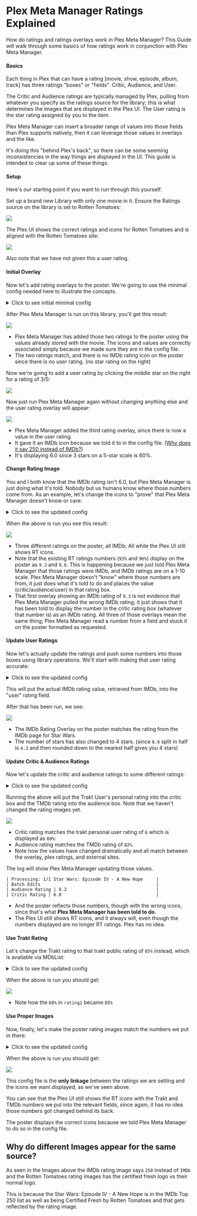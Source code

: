 # Plex Meta Manager Ratings Explained

How do ratings and ratings overlays work in Plex Meta Manager? This Guide will walk through some basics of how ratings work in conjunction with Plex Meta Manager.

<h4>Basics</h4>

Each thing in Plex that can have a rating [movie, show, episode, album, track] has three ratings "boxes" or "fields".  Critic, Audience, and User.

The Critic and Audience ratings are typically managed by Plex, pulling from whatever you specify as the ratings source for the library; this is what determines the images that are displayed in the Plex UI.  The User rating is the star rating assigned by you to the item.

Plex Meta Manager can insert a broader range of values into those fields than Plex supports natively, then it can leverage those values in overlays and the like.

It's doing this "behind Plex's back", so there can be some seeming inconsistencies in the way things are displayed in the UI.  This guide is intended to clear up some of these things.

<h4>Setup</h4>

Here's our starting point if you want to run through this yourself:

Set up a brand new Library with only one movie in it. Ensure the Ratings source on the library is set to Rotten Tomatoes:

   ![](ratings/ratings-01.png)

The Plex UI shows the correct ratings and icons for Rotten Tomatoes and is aligned with the Rotten Tomatoes site:

   ![](ratings/ratings-02.png)

Also note that we have not given this a user rating.

<h4>Initial Overlay</h4>

Now let's add rating overlays to the poster. We're going to use the minimal config needed here to illustrate the concepts.

<details>
  <summary>Click to see initial minimal config</summary>

```yaml
libraries:
  One Movie:
    overlay_path:
    - reapply_overlays: true
    - pmm: ratings
      template_variables:
        rating1: critic
        rating1_image: rt_tomato
        rating2: audience
        rating2_image: rt_popcorn
        rating3: user
        rating3_image: imdb
```

* `rating1`, `rating1_image`, `rating2`, `rating2_image` are set to match the ratings that Plex already has assigned to those fields (critic/audience).  The order here is arbitrary.
* `rating3` is set to be the user rating and it's image (`rating3_image`) is set to IMDb just because we have to pick something.
* `reapply_overlays` is set to true to ensure that Plex Meta Manager always updates the overlays as we run things.
* We do not recommend using `reapply_overlays: true` consistently in a live/production environment, make sure to switch this back to `false` when finished.

</details>

After Plex Meta Manager is run on this library, you'll get this result:

   ![](ratings/ratings-03.png)

* Plex Meta Manager has added those two ratings to the poster using the values already stored with the movie. The icons and values are correctly associated simply because we made sure they are in the config file.
* The two ratings match, and there is no IMDb rating icon on the poster since there is no user rating. (no star rating on the right)

Now we're going to add a user rating by clicking the middle star on the right for a rating of 3/5:

   ![](ratings/ratings-04.png)

Now just run Plex Meta Manager again without changing anything else and the user rating overlay will appear:

   ![](ratings/ratings-05.png)

* Plex Meta Manager added the third rating overlay, since there is now a value in the user rating. 
* It gave it an IMDb icon because we told it to in the config file. ([Why does it say 250 instead of IMDb?](#why-do-different-images-appear-for-the-same-source))
* It's displaying 6.0 since 3 stars on a 5-star scale is 60%.

<h4>Change Rating Image</h4>

You and I both know that the IMDb rating isn't 6.0, but Plex Meta Manager is just doing what it's told. Nobody but us humans know where those numbers come from. As an example, let's change the icons to "prove" that Plex Meta Manager doesn't know or care:

<details>
  <summary>Click to see the updated config</summary>

```yaml
libraries:
  One Movie:
    overlay_path:
    - reapply_overlays: true
    - pmm: ratings
      template_variables:
        rating1: critic
        rating1_image: imdb
        rating2: audience
        rating2_image: imdb
        rating3: user
        rating3_image: imdb
```

* `rating1_image` and `rating2_image` were both changed from `rt_score` and `rt_popcorn` respectively to `imdb`

</details>

When the above is run you see this result:

   ![](ratings/ratings-06.png)

* Three different ratings on the poster, all IMDb; All while the Plex UI still shows RT icons.
* Note that the existing RT ratings numbers (`93%` and `96%`) display on the poster as `9.3` and `9.6`. This is happening because we just told Plex Meta Manager that those ratings were IMDb, and IMDb ratings are on a 1-10 scale. Plex Meta Manager doesn't "know" where those numbers are from, it just does what it's told to do and places the value (critic/audience/user) in that rating box. 
* That first overlay showing an IMDb rating of `9.3` is not evidence that Plex Meta Manager pulled the wrong IMDb rating; it just shows that it has been told to display the number in the critic rating box (whatever that number is) as an IMDb rating. All three of those overlays mean the same thing; Plex Meta Manager read a number from a field and stuck it on the poster formatted as requested.

<h4>Update User Ratings</h4>

Now let's actually update the ratings and push some numbers into those boxes using library operations. We'll start with making that user rating accurate:

<details>
  <summary>Click to see the updated config</summary>

```yaml
libraries:
  One Movie:
    overlay_path:
    - reapply_overlays: true
    - pmm: ratings
      template_variables:
        rating1: critic
        rating1_image: rt_tomato
        rating2: audience
        rating2_image: rt_popcorn
        rating3: user
        rating3_image: imdb
    operations:
      mass_user_rating_update: imdb
```

* `operations` with the attribute `mass_user_rating_update` set to `imdb` is added.
* `rating1_image` and `rating2_image` were both changed back to `rt_score` and `rt_popcorn` respectively from `imdb`

</details>

This will put the actual IMDb rating value, retrieved from IMDb, into the "user" rating field.

After that has been run, we see:

   ![](ratings/ratings-07.png)

* The IMDb Rating Overlay on the poster matches the rating from the IMDb page for Star Wars.
* The number of stars has also changed to 4 stars. (since `8.6` split in half is `4.3` and then rounded down to the nearest half gives you 4 stars)

<h4>Update Critic & Audience Ratings</h4>

Now let's update the critic and audience ratings to some different ratings:

<details>
  <summary>Click to see the updated config</summary>

```yaml
libraries:
  One Movie:
    overlay_path:
    - reapply_overlays: true
    - pmm: ratings
      template_variables:
        rating1: critic
        rating1_image: rt_tomato
        rating2: audience
        rating2_image: rt_popcorn
        rating3: user
        rating3_image: imdb
    operations:
      mass_critic_rating_update: trakt_user
      mass_audience_rating_update: tmdb
      mass_user_rating_update: imdb
```

* under `operations` the attribute `mass_critic_rating_update` set to `trakt_user` and `mass_audience_rating_update` set to `tmdb` are added.

</details>

Running the above will put the Trakt User's personal rating into the critic box and the TMDb rating into the audience box. Note that we haven't changed the rating images yet.

   ![](ratings/ratings-08.png)

* Critic rating matches the trakt personal user rating of `6` which is displayed as `60%`:
* Audience rating matches the TMDb rating of `82%`.
* Note how the values have changed dramatically and all match between the overlay, plex ratings, and external sites.

The log will show Plex Meta Manager updating those values.

```
| Processing: 1/1 Star Wars: Episode IV - A New Hope     |
| Batch Edits                                            |
| Audience Rating | 8.2                                  |
| Critic Rating | 6.0                                    |
```

* And the poster reflects those numbers, though with the wrong icons, since that's what **Plex Meta Manager has been told to do**.
* The Plex UI still shows RT icons, and it always will, even though the numbers displayed are no longer RT ratings.  Plex has no idea.

<h4>Use Trakt Rating</h4>

Let's change the Trakt rating to that trakt public rating of `85%` instead, which is available via MDbList:

<details>
  <summary>Click to see the updated config</summary>

```yaml
libraries:
  One Movie:
    overlay_path:
    - reapply_overlays: true
    - pmm: ratings
      template_variables:
        rating1: critic
        rating1_image: rt_tomato
        rating2: audience
        rating2_image: rt_popcorn
        rating3: user
        rating3_image: imdb
    operations:
      mass_critic_rating_update: mdb_trakt
      mass_audience_rating_update: tmdb
      mass_user_rating_update: imdb
```

* under `operations` the attribute `mass_critic_rating_update` was changed to `mdb_trakt` from `trakt_user`. (This step requires MDBList to be configured)

</details>

When the above is run you should get:

   ![](ratings/ratings-09.png)

* Note how the `60%` in `rating1` became `85%`

<h4>Use Proper Images</h4>

Now, finally, let's make the poster rating images match the numbers we put in there:

<details>
  <summary>Click to see the updated config</summary>

```yaml
libraries:
  One Movie:
    overlay_path:
    - reapply_overlays: true
    - pmm: ratings
      template_variables:
        rating1: critic
        rating1_image: trakt
        rating2: audience
        rating2_image: tmdb
        rating3: user
        rating3_image: imdb
    operations:
      mass_critic_rating_update: mdb_trakt
      mass_audience_rating_update: tmdb
      mass_user_rating_update: imdb
```

* `rating1_image` was changed to `trakt` from `rt_score`
* `rating2_image` was changed to `tmdb` from `rt_popcorn`

</details>

When the above is run you should get:

   ![](ratings/ratings-10.png)

This config file is the **only linkage** between the ratings we are setting and the icons we want displayed, as we've seen above.

You can see that the Plex UI still shows the RT icons with the Trakt and TMDb numbers we put into the relevant fields, since again, it has no idea those numbers got changed behind its back.

The poster displays the correct icons because we told Plex Meta Manager to do so in the config file.

## Why do different Images appear for the same source?

As seen in the Images above the IMDb rating image says `250` instead of `IMDb` and the Rotten Tomatoes rating images has the certified fresh logo vs their normal logo.

This is because the Star Wars: Episode IV - A New Hope is in the IMDb Top 250 list as well as being Certified Fresh by Rotten Tomatoes and that gets reflected by the rating image.





